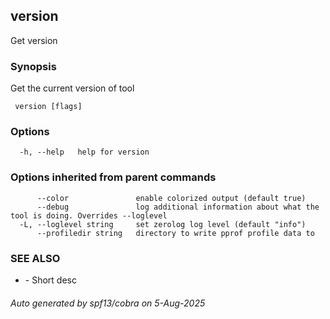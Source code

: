 ##  version

Get version

### Synopsis

Get the current version of tool

```
 version [flags]
```

### Options

```
  -h, --help   help for version
```

### Options inherited from parent commands

```
      --color               enable colorized output (default true)
      --debug               log additional information about what the tool is doing. Overrides --loglevel
  -L, --loglevel string     set zerolog log level (default "info")
      --profiledir string   directory to write pprof profile data to
```

### SEE ALSO

* [](.md)	 - Short desc

###### Auto generated by spf13/cobra on 5-Aug-2025
